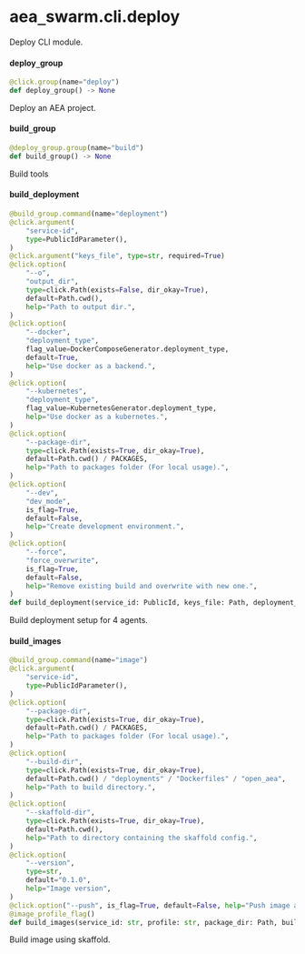 <a id="aea_swarm.cli.deploy"></a>

# aea`_`swarm.cli.deploy

Deploy CLI module.

<a id="aea_swarm.cli.deploy.deploy_group"></a>

#### deploy`_`group

```python
@click.group(name="deploy")
def deploy_group() -> None
```

Deploy an AEA project.

<a id="aea_swarm.cli.deploy.build_group"></a>

#### build`_`group

```python
@deploy_group.group(name="build")
def build_group() -> None
```

Build tools

<a id="aea_swarm.cli.deploy.build_deployment"></a>

#### build`_`deployment

```python
@build_group.command(name="deployment")
@click.argument(
    "service-id",
    type=PublicIdParameter(),
)
@click.argument("keys_file", type=str, required=True)
@click.option(
    "--o",
    "output_dir",
    type=click.Path(exists=False, dir_okay=True),
    default=Path.cwd(),
    help="Path to output dir.",
)
@click.option(
    "--docker",
    "deployment_type",
    flag_value=DockerComposeGenerator.deployment_type,
    default=True,
    help="Use docker as a backend.",
)
@click.option(
    "--kubernetes",
    "deployment_type",
    flag_value=KubernetesGenerator.deployment_type,
    help="Use docker as a kubernetes.",
)
@click.option(
    "--package-dir",
    type=click.Path(exists=True, dir_okay=True),
    default=Path.cwd() / PACKAGES,
    help="Path to packages folder (For local usage).",
)
@click.option(
    "--dev",
    "dev_mode",
    is_flag=True,
    default=False,
    help="Create development environment.",
)
@click.option(
    "--force",
    "force_overwrite",
    is_flag=True,
    default=False,
    help="Remove existing build and overwrite with new one.",
)
def build_deployment(service_id: PublicId, keys_file: Path, deployment_type: str, output_dir: Path, package_dir: Path, dev_mode: bool, force_overwrite: bool) -> None
```

Build deployment setup for 4 agents.

<a id="aea_swarm.cli.deploy.build_images"></a>

#### build`_`images

```python
@build_group.command(name="image")
@click.argument(
    "service-id",
    type=PublicIdParameter(),
)
@click.option(
    "--package-dir",
    type=click.Path(exists=True, dir_okay=True),
    default=Path.cwd() / PACKAGES,
    help="Path to packages folder (For local usage).",
)
@click.option(
    "--build-dir",
    type=click.Path(exists=True, dir_okay=True),
    default=Path.cwd() / "deployments" / "Dockerfiles" / "open_aea",
    help="Path to build directory.",
)
@click.option(
    "--skaffold-dir",
    type=click.Path(exists=True, dir_okay=True),
    default=Path.cwd(),
    help="Path to directory containing the skaffold config.",
)
@click.option(
    "--version",
    type=str,
    default="0.1.0",
    help="Image version",
)
@click.option("--push", is_flag=True, default=False, help="Push image after build.")
@image_profile_flag()
def build_images(service_id: str, profile: str, package_dir: Path, build_dir: Path, skaffold_dir: Path, version: str, push: bool) -> None
```

Build image using skaffold.

